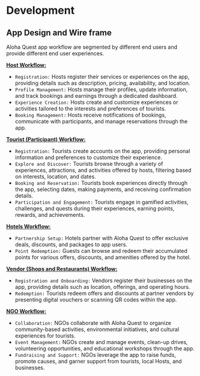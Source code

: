 # Development

## App Design and Wire frame

Aloha Quest app workflow are segmented by different end users and provide different end user experiences.

**[Host Workflow:](../App%20Work%20Flow/Host%20Workflow.md)**

- `Registration:` Hosts register their services or experiences on the app, providing details such as description, pricing, availability, and location.
- `Profile Management:` Hosts manage their profiles, update information, and track bookings and earnings through a dedicated dashboard.
- `Experience Creation:` Hosts create and customize experiences or activities tailored to the interests and preferences of tourists.
- `Booking Management:` Hosts receive notifications of bookings, communicate with participants, and manage reservations through the app.

**[Tourist (Participant) Workflow:](../App%20Work%20Flow/Participant%20Workflow.md)**

- `Registration:` Tourists create accounts on the app, providing personal information and preferences to customize their experience.
- `Explore and Discover:` Tourists browse through a variety of experiences, attractions, and activities offered by hosts, filtering based on interests, location, and dates.
- `Booking and Reservation:` Tourists book experiences directly through the app, selecting dates, making payments, and receiving confirmation details.
- `Participation and Engagement:` Tourists engage in gamified activities, challenges, and quests during their experiences, earning points, rewards, and achievements.

**[Hotels Workflow:](../App%20Work%20Flow/Hotel%20Workflow.md)**

- `Partnership Setup:` Hotels partner with Aloha Quest to offer exclusive deals, discounts, and packages to app users.
- `Point Redemption:` Guests can browse and redeem their accumulated points for various offers, discounts, and amenities offered by the hotel.

**[Vendor (Shops and Restaurants) Workflow:](../App%20Work%20Flow/Vendor%20and%20Shop%20Workflow.md)**

- `Registration and Onboarding:` Vendors register their businesses on the app, providing details such as location, offerings, and operating hours.
- `Redemption:` Tourists redeem offers and discounts at partner vendors by presenting digital vouchers or scanning QR codes within the app.

**[NGO Workflow:](../App%20Work%20Flow/NGO%20Workflow.md)**

- `Collaboration:` NGOs collaborate with Aloha Quest to organize community-based activities, environmental initiatives, and cultural experiences for tourists.
- `Event Management:` NGOs create and manage events, clean-up drives, volunteering opportunities, and educational workshops through the app.
- `Fundraising and Support:` NGOs leverage the app to raise funds, promote causes, and garner support from tourists, local Hosts, and businesses.
